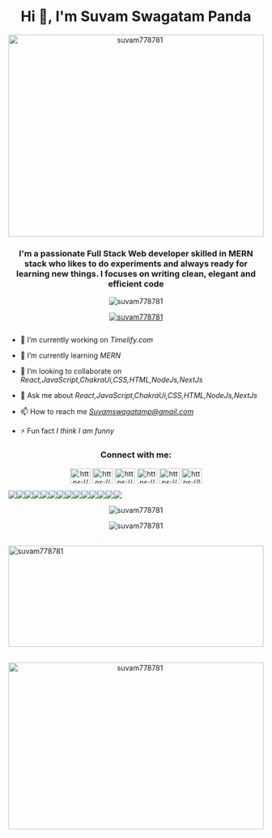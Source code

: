 <h1 align="center">Hi 👋, I'm Suvam Swagatam Panda</h1>
<p align="middle" width="100%"> <img width="100%" height="400px"src="https://camo.githubusercontent.com/591bf3579e2484f58aee03bd9ed1bb9a12aab4a271770dfcd5fd3eddca3f0b86/68747470733a2f2f6d69726f2e6d656469756d2e636f6d2f6d61782f3837352f302a4647443642557a7a5a7331564a4c75592e676966" alt="suvam778781" /> </p>
<h3 align="center">I'm a passionate Full Stack Web developer skilled in MERN stack who likes to do experiments and always ready for learning new things. I focuses on writing clean, elegant and efficient code</h3>
<p align="middle"> <img src="https://komarev.com/ghpvc/?username=suvam778781&label=Profile%20views&color=0e75b6&style=flat" alt="suvam778781" /> </p>

<p align="middle"> <a href="https://github.com/ryo-ma/github-profile-trophy"><img src="https://github-profile-trophy.vercel.app/?username=suvam778781" alt="suvam778781" /></a> </p>

<p align="middle"> <a href="https://twitter.com/" target="blank"><img src="https://img.shields.io/twitter/follow/?logo=twitter&style=for-the-badge" alt="" /></a> </p>

- 🔭 I’m currently working on *Timelify.com*

- 🌱 I’m currently learning *MERN*

- 👯 I’m looking to collaborate on *React,JavaScript,ChakraUi,CSS,HTML,NodeJs,NextJs*

- 💬 Ask me about *React,JavaScript,ChakraUi,CSS,HTML,NodeJs,NextJs*

- 📫 How to reach me *Suvamswagatamp@gmail.com*

- ⚡ Fun fact *I think I am funny*

<h3 align="middle">Connect with me:</h3>
<p align="middle">
<a href="https://codepen.io/https://codepen.io/suvam778781" target="blank"><img align="center" src="https://raw.githubusercontent.com/rahuldkjain/github-profile-readme-generator/master/src/images/icons/Social/codepen.svg" alt="https://codepen.io/suvam778781" height="30" width="40" /></a>
<a href="https://www.linkedin.com/in/suvam-swagatam-panda-9ab359236/" target="blank"><img align="center" src="https://raw.githubusercontent.com/rahuldkjain/github-profile-readme-generator/master/src/images/icons/Social/linked-in-alt.svg" alt="https://www.linkedin.com/in/suvam-swagatam-panda-9ab359236/" height="30" width="40" /></a>
<a href="https://stackoverflow.com/users/https://stackoverflow.com/users/20313302/suvam-panda" target="blank"><img align="center" src="https://raw.githubusercontent.com/rahuldkjain/github-profile-readme-generator/master/src/images/icons/Social/stack-overflow.svg" alt="https://stackoverflow.com/users/20313302/suvam-panda" height="30" width="40" /></a>
<a href="https://codesandbox.com/https://codesandbox.io/dashboard/recent?workspace=505fb376-cf62-4aeb-bd08-75b2297b1499" target="blank"><img align="center" src="https://raw.githubusercontent.com/rahuldkjain/github-profile-readme-generator/master/src/images/icons/Social/codesandbox.svg" alt="https://codesandbox.io/dashboard/recent?workspace=505fb376-cf62-4aeb-bd08-75b2297b1499" height="30" width="40" /></a>
<a href="https://www.hackerrank.com/https://www.hackerrank.com/suvamswagatamp" target="blank"><img align="center" src="https://raw.githubusercontent.com/rahuldkjain/github-profile-readme-generator/master/src/images/icons/Social/hackerrank.svg" alt="https://www.hackerrank.com/suvamswagatamp" height="30" width="40" /></a>
<a href="https://www.leetcode.com/https://leetcode.com/suvam778781/" target="blank"><img align="center" src="https://raw.githubusercontent.com/rahuldkjain/github-profile-readme-generator/master/src/images/icons/Social/leet-code.svg" alt="https://leetcode.com/suvam778781/" height="30" width="40" /></a>
</p>

<div align='center' style="display: flex;" >
  <img src="https://img.shields.io/badge/HTML5-E34F26?style=for-the-badge&logo=html5&logoColor=white" />
  <img src="https://img.shields.io/badge/CSS3-1572B6?style=for-the-badge&logo=css3&logoColor=white" />
  <img src="https://img.shields.io/badge/JavaScript-323330?style=for-the-badge&logo=javascript&logoColor=F7DF1E" />
  <img src="https://img.shields.io/badge/React-20232A?style=for-the-badge&logo=react&logoColor=61DAFB" />
  <img src="https://img.shields.io/badge/Redux-593D88?style=for-the-badge&logo=redux&logoColor=white" />
  <img src="https://img.shields.io/badge/React_Router-CA4245?style=for-the-badge&logo=react-router&logoColor=white" />
  <img src="https://img.shields.io/badge/typescript-%23007ACC.svg?style=for-the-badge&logo=typescript&logoColor=white" />
  <img src="https://img.shields.io/badge/Next.js-black?style=for-the-badge&logo=next.js&logoColor=white" />
  <img src="https://img.shields.io/badge/Node.js-43853D?style=for-the-badge&logo=node.js&logoColor=white" />
  <img src="https://img.shields.io/badge/Express.js-404D59?style=for-the-badge" />
  <img src="https://img.shields.io/badge/MongoDB-2e542d?style=for-the-badge&logo=mongodb&logoColor=white" />
  <img src="https://img.shields.io/badge/Material--UI-0081CB?style=for-the-badge&logo=material-ui&logoColor=white" />
  <img src="https://img.shields.io/badge/Bootstrap-9400d3?style=for-the-badge&logo=bootstrap&logoColor=violet" />
  <img src="https://img.shields.io/badge/chakra-%234ED1C5.svg?style=for-the-badge&logo=chakraui&logoColor=white" />

</div>
<p align="center">
  <img src="https://github-readme-stats-beryl.vercel.app/api?username=suvam7787&show_icons=true&title_color=fff&icon_color=79ff97&text_color=9f9f9f&bg_color=151515" alt="suvam778781" />

<!-- <p>&nbsp;<img align="center" src="https://github-readme-stats.vercel.app/api?username=suvam778781&show_icons=true&locale=en" alt="suvam778781" /></p> -->

<p align="center"><img src="https://github-readme-streak-stats.herokuapp.com/?user=suvam778781&" alt="suvam778781" /></p>
<p/>
<p>&nbsp;<img align="middle" width="100%" height="200px" src="https://github-readme-stats.vercel.app/api/top-langs/?username=suvam778781&theme=radical" alt="suvam778781" /></p>

<p align="middle">&nbsp;<img align="middle" width="100%" height="330px" src="https://activity-graph.herokuapp.com/graph?username=suvam778781&bg_color=0D1117&color=2196f3&line=2196f3&point=FFFFFF&layout=compact" alt="suvam778781" /></p>


